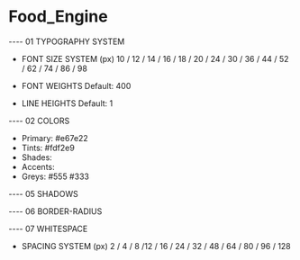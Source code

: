 # Food_Engine

---- 01 TYPOGRAPHY SYSTEM

- FONT SIZE SYSTEM (px)
  10 / 12 / 14 / 16 / 18 / 20 / 24 / 30 / 36 / 44 / 52 / 62 / 74 / 86 / 98

- FONT WEIGHTS
  Default: 400

- LINE HEIGHTS
  Default: 1

---- 02 COLORS

- Primary: #e67e22
- Tints:
  #fdf2e9
- Shades:
- Accents:
- Greys:
  #555
  #333

---- 05 SHADOWS

---- 06 BORDER-RADIUS

---- 07 WHITESPACE

- SPACING SYSTEM (px)
  2 / 4 / 8 /12 / 16 / 24 / 32 / 48 / 64 / 80 / 96 / 128
